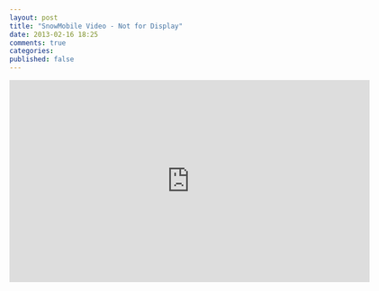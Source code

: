 ```yaml
---
layout: post
title: "SnowMobile Video - Not for Display"
date: 2013-02-16 18:25
comments: true
categories: 
published: false
---
```

<center><iframe src="http://new.livestream.com/accounts/2677747/events/1884010/videos/11819545/player?autoPlay=false&height=360&mute=false&width=640" width="640" height="360" frameborder="0" scrolling="no"></iframe> </center>
